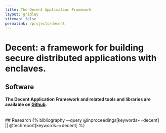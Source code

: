 ```yaml
---
title: The Decent Application Framework
layout: gridlay
sitemap: false
permalink: /projects/decent
---
```


# Decent: a framework for building secure distributed applications with enclaves.
## Software
#### The Decent Application Framework and related tools and libraries are available on [Github](https://github.com/lsd-ucsc/decent-framework).
<hr>
## Research
{% bibliography --query @inproceedings[keywords~=decent] || @techreport[keywords~=decent]  %}

